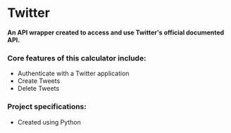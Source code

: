 # Twitter

**An API wrapper created to access and use Twitter's official documented API.**

### Core features of this calculator include:
- Authenticate with a Twitter application
- Create Tweets
- Delete Tweets

### Project specifications:
- Created using Python
